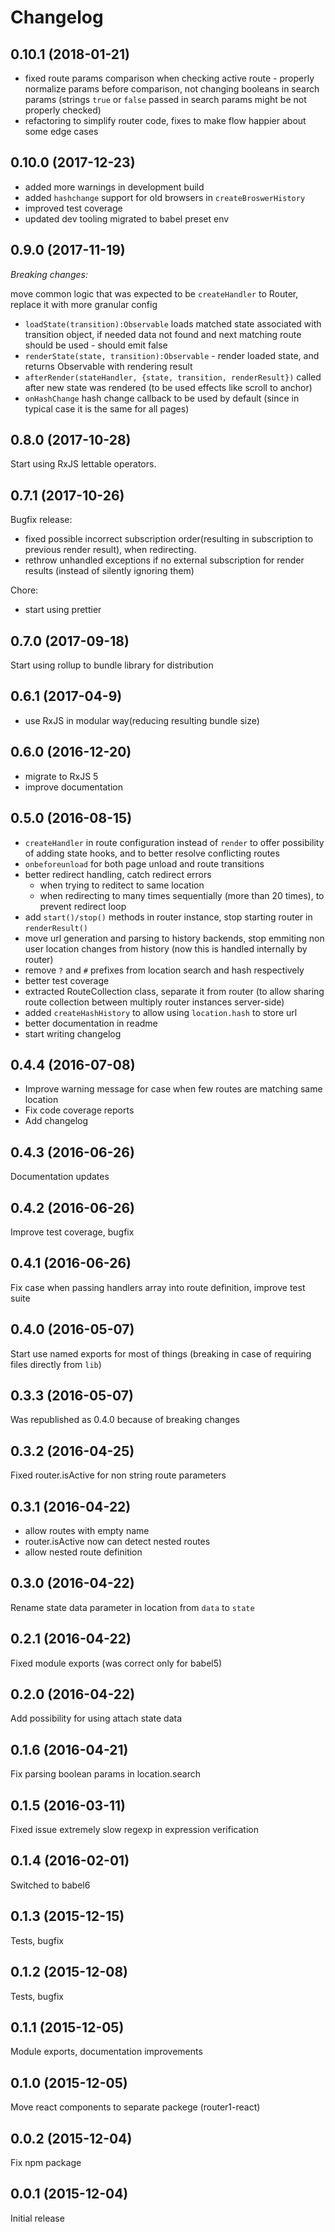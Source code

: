 # Changelog

## 0.10.1 (2018-01-21)

- fixed route params comparison when checking active route - properly normalize params before comparison, not changing booleans in search params (strings `true` or `false` passed in search params might be not properly checked)
- refactoring to simplify router code, fixes to make flow happier about some edge cases

## 0.10.0 (2017-12-23)

- added more warnings in development build
- added `hashchange` support for old browsers in `createBroswerHistory`
- improved test coverage
- updated dev tooling migrated to babel preset env

## 0.9.0 (2017-11-19)

*Breaking changes:*

move common logic that was expected to be `createHandler` to Router, replace it with more granular config 

 - `loadState(transition):Observable` loads matched state associated with transition object, if needed data not found and next matching route should be used - should emit false
 - `renderState(state, transition):Observable` - render loaded state, and returns Observable with rendering result
 - `afterRender(stateHandler, {state, transition, renderResult})` called after new state was rendered (to be used effects like scroll to anchor)
 - `onHashChange` hash change callback to be used by default (since in typical case it is the same for all pages)

## 0.8.0 (2017-10-28)

Start using RxJS lettable operators.

## 0.7.1 (2017-10-26)

Bugfix release:

- fixed possible incorrect subscription order(resulting in subscription to previous render result), when redirecting.
- rethrow unhandled exceptions if no external subscription for render results (instead of silently ignoring them)

Chore:

- start using prettier

## 0.7.0 (2017-09-18)

Start using rollup to bundle library for distribution

## 0.6.1  (2017-04-9)

- use RxJS in modular way(reducing resulting bundle size)

## 0.6.0  (2016-12-20)

- migrate to RxJS 5
- improve documentation

## 0.5.0  (2016-08-15)

- `createHandler` in route configuration instead of `render` to offer possibility of adding state hooks, and to better resolve conflicting routes
- `onbeforeunload` for both page unload and route transitions
- better redirect handling, catch redirect errors
  - when trying to reditect to same location
  - when redirecting to many times sequentially (more than 20 times), to prevent redirect loop 
- add `start()/stop()` methods in router instance, stop starting router in `renderResult()`
- move url generation and parsing to history backends, stop emmiting non user location changes from history (now this is handled internally by router)
- remove `?` and `#` prefixes from location search and hash respectively
- better test coverage
- extracted RouteCollection class, separate it from router (to allow sharing route collection between multiply router instances server-side)
- added `createHashHistory` to allow using `location.hash` to store url
- better documentation in readme
- start writing changelog

## 0.4.4  (2016-07-08)

- Improve warning message for case when few routes are matching same location
- Fix code coverage reports
- Add changelog

## 0.4.3  (2016-06-26)

Documentation updates

## 0.4.2  (2016-06-26)

Improve test coverage, bugfix

## 0.4.1  (2016-06-26)

Fix case when passing handlers array into route definition, improve test suite

## 0.4.0  (2016-05-07)

Start use named exports for most of things (breaking in case of requiring files directly from `lib`)

## 0.3.3  (2016-05-07)

Was republished as 0.4.0 because of breaking changes 

## 0.3.2  (2016-04-25)

Fixed router.isActive for non string route parameters 

## 0.3.1  (2016-04-22)

 - allow routes with empty name
 - router.isActive now can detect nested routes
 - allow nested route definition

## 0.3.0  (2016-04-22)

Rename state data parameter in location from `data` to `state` 

## 0.2.1  (2016-04-22)

Fixed module exports (was correct only for babel5)

## 0.2.0  (2016-04-22)

Add possibility for using attach state data 

## 0.1.6  (2016-04-21)

Fix parsing boolean params in location.search

## 0.1.5  (2016-03-11)

Fixed issue extremely slow regexp in expression verification

## 0.1.4  (2016-02-01)

Switched to babel6

## 0.1.3  (2015-12-15)

Tests, bugfix 

## 0.1.2  (2015-12-08)

Tests, bugfix

## 0.1.1  (2015-12-05)

Module exports, documentation improvements

## 0.1.0  (2015-12-05)

Move react components to separate packege (router1-react)

## 0.0.2  (2015-12-04)

Fix npm package 

## 0.0.1  (2015-12-04)

Initial release
